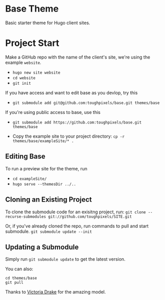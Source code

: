 # Base Theme

Basic starter theme for Hugo client sites.

# Project Start

Make a GitHub repo with the name of the client's site, we're using the example `website`.
- `hugo new site website`  
- `cd website`
- `git init`

If you have access and want to edit base as you devlop, try this
- `git submodule add git@github.com:toughpixels/base.git themes/base`

If you're using public access to base, use this
- `git submodule add https://github.com:toughpixels/base.git themes/base`

- Copy the example site to your project directory: `cp -r themes/base/exampleSite/* .`

## Editing Base

To run a preview site for the theme, run
* `cd exampleSite/`
* `hugo serve --themesDir ../..`

## Cloning an Existing Project

To clone the submodule code for an exisitng project, run:
`git clone --recurse-submodules git://github.com/toughpixels/SITE.git`

Or, if you've already cloned the repo, run commands to pull and start submodule.
`git submodule update --init`


## Updating a Submodule
Simply run `git submodule update` to get the latest version.

You can also: 
```
cd themes/base
git pull
```

Thanks to [Victoria Drake](https://github.com/victoriadrake/hugo-theme-introduction) for the amazing model.
